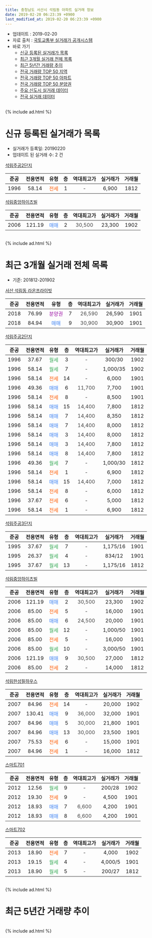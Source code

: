 ```yaml
---
title: 충청남도 서산시 석림동 아파트 실거래 정보
date: 2019-02-20 06:23:39 +0900
last_modified_at: 2019-02-20 06:23:39 +0900
---
```


* 업데이트 : 2019-02-20
* 자료 출처 : [국토교통부 실거래가 공개시스템](http://rt.molit.go.kr)
* 바로 가기
    * [신규 등록된 실거래가 목록](#신규-등록된-실거래가-목록)
    * [최근 3개월 실거래 전체 목록](#최근-3개월-실거래-전체-목록)
    * [최근 5년간 거래량 추이](#최근-5년간-거래량-추이)
    * [전국 거래량 TOP 50 지역](https://inasie.github.io/apt-trade-info/최근-3개월-전국에서-가장-거래가-많이-발생한-지역)
    * [전국 거래량 TOP 50 아파트](https://inasie.github.io/apt-trade-info/최근-3개월-전국에서-가장-거래가-많이-발생한-아파트)
    * [전국 거래량 TOP 50 분양권](https://inasie.github.io/apt-trade-info/최근-3개월-전국에서-가장-거래가-많이-발생한-분양권)
    * [주요 신도시 실거래 데이터](https://inasie.github.io/apt-trade-info/주요-신도시)
    * [전국 실거래 데이터](https://inasie.github.io/apt-trade-info/전국)
<br>
{% include ad.html %}
<br>

# 신규 등록된 실거래가 목록
* 실거래가 등록일: 20190220
* 업데이트 된 실거래 수: 2 건


[석림주공2단지](https://search.naver.com/search.naver?query=%EC%B6%A9%EC%B2%AD%EB%82%A8%EB%8F%84+%EC%84%9C%EC%82%B0%EC%8B%9C+%EC%84%9D%EB%A6%BC%EB%8F%99+%EC%84%9D%EB%A6%BC%EC%A3%BC%EA%B3%B52%EB%8B%A8%EC%A7%80)

|준공|전용면적|유형|층|역대최고가|실거래가|거래월|
|:---:|:---:|:---:|:---:|:---:|:---:|:---:|
|1996|58.14|<span style="color:#ff5a00">전세</span>|1|<span style="color:#444444">-</span>|6,900|1812|

[석림중앙하이츠빌](https://search.naver.com/search.naver?query=%EC%B6%A9%EC%B2%AD%EB%82%A8%EB%8F%84+%EC%84%9C%EC%82%B0%EC%8B%9C+%EC%84%9D%EB%A6%BC%EB%8F%99+%EC%84%9D%EB%A6%BC%EC%A4%91%EC%95%99%ED%95%98%EC%9D%B4%EC%B8%A0%EB%B9%8C)

|준공|전용면적|유형|층|역대최고가|실거래가|거래월|
|:---:|:---:|:---:|:---:|:---:|:---:|:---:|
|2006|121.19|<span style="color:#4285f3">매매</span>|2|<span style="color:#444444">30,500</span>|23,300|1902|


<br>
{% include ad.html %}
<br>

# 최근 3개월 실거래 전체 목록
* 기준: 201812-201902


[서산 석림동 라온프라이빗](https://search.naver.com/search.naver?query=%EC%B6%A9%EC%B2%AD%EB%82%A8%EB%8F%84+%EC%84%9C%EC%82%B0%EC%8B%9C+%EC%84%9D%EB%A6%BC%EB%8F%99+%EC%84%9C%EC%82%B0+%EC%84%9D%EB%A6%BC%EB%8F%99+%EB%9D%BC%EC%98%A8%ED%94%84%EB%9D%BC%EC%9D%B4%EB%B9%97)

|준공|전용면적|유형|층|역대최고가|실거래가|거래월|
|:---:|:---:|:---:|:---:|:---:|:---:|:---:|
|2018|76.99|<span style="color:#9C11A5">분양권</span>|7|<span style="color:#444444">26,590</span>|26,590|1901|
|2018|84.94|<span style="color:#4285f3">매매</span>|9|<span style="color:#444444">30,900</span>|30,900|1901|

[석림주공2단지](https://search.naver.com/search.naver?query=%EC%B6%A9%EC%B2%AD%EB%82%A8%EB%8F%84+%EC%84%9C%EC%82%B0%EC%8B%9C+%EC%84%9D%EB%A6%BC%EB%8F%99+%EC%84%9D%EB%A6%BC%EC%A3%BC%EA%B3%B52%EB%8B%A8%EC%A7%80)

|준공|전용면적|유형|층|역대최고가|실거래가|거래월|
|:---:|:---:|:---:|:---:|:---:|:---:|:---:|
|1996|37.67|<span style="color:#34a853">월세</span>|3|<span style="color:#444444">-</span>|300/30|1902|
|1996|58.14|<span style="color:#34a853">월세</span>|7|<span style="color:#444444">-</span>|1,000/35|1902|
|1996|58.14|<span style="color:#ff5a00">전세</span>|14|<span style="color:#444444">-</span>|6,000|1901|
|1996|49.36|<span style="color:#4285f3">매매</span>|6|<span style="color:#444444">11,700</span>|7,700|1901|
|1996|58.14|<span style="color:#ff5a00">전세</span>|8|<span style="color:#444444">-</span>|8,500|1901|
|1996|58.14|<span style="color:#4285f3">매매</span>|15|<span style="color:#444444">14,400</span>|7,800|1812|
|1996|58.14|<span style="color:#4285f3">매매</span>|7|<span style="color:#444444">14,400</span>|8,350|1812|
|1996|58.14|<span style="color:#4285f3">매매</span>|7|<span style="color:#444444">14,400</span>|8,000|1812|
|1996|58.14|<span style="color:#4285f3">매매</span>|3|<span style="color:#444444">14,400</span>|8,000|1812|
|1996|58.14|<span style="color:#4285f3">매매</span>|3|<span style="color:#444444">14,400</span>|7,800|1812|
|1996|58.14|<span style="color:#4285f3">매매</span>|8|<span style="color:#444444">14,400</span>|7,800|1812|
|1996|49.36|<span style="color:#34a853">월세</span>|7|<span style="color:#444444">-</span>|1,000/30|1812|
|1996|58.14|<span style="color:#ff5a00">전세</span>|1|<span style="color:#444444">-</span>|6,900|1812|
|1996|58.14|<span style="color:#4285f3">매매</span>|15|<span style="color:#444444">14,400</span>|7,000|1812|
|1996|58.14|<span style="color:#ff5a00">전세</span>|8|<span style="color:#444444">-</span>|6,000|1812|
|1996|37.67|<span style="color:#ff5a00">전세</span>|6|<span style="color:#444444">-</span>|5,000|1812|
|1996|58.14|<span style="color:#ff5a00">전세</span>|1|<span style="color:#444444">-</span>|6,900|1812|

[석림주공3단지](https://search.naver.com/search.naver?query=%EC%B6%A9%EC%B2%AD%EB%82%A8%EB%8F%84+%EC%84%9C%EC%82%B0%EC%8B%9C+%EC%84%9D%EB%A6%BC%EB%8F%99+%EC%84%9D%EB%A6%BC%EC%A3%BC%EA%B3%B53%EB%8B%A8%EC%A7%80)

|준공|전용면적|유형|층|역대최고가|실거래가|거래월|
|:---:|:---:|:---:|:---:|:---:|:---:|:---:|
|1995|37.67|<span style="color:#34a853">월세</span>|7|<span style="color:#444444">-</span>|1,175/16|1901|
|1995|26.37|<span style="color:#34a853">월세</span>|4|<span style="color:#444444">-</span>|834/12|1901|
|1995|37.67|<span style="color:#34a853">월세</span>|13|<span style="color:#444444">-</span>|1,175/16|1812|

[석림중앙하이츠빌](https://search.naver.com/search.naver?query=%EC%B6%A9%EC%B2%AD%EB%82%A8%EB%8F%84+%EC%84%9C%EC%82%B0%EC%8B%9C+%EC%84%9D%EB%A6%BC%EB%8F%99+%EC%84%9D%EB%A6%BC%EC%A4%91%EC%95%99%ED%95%98%EC%9D%B4%EC%B8%A0%EB%B9%8C)

|준공|전용면적|유형|층|역대최고가|실거래가|거래월|
|:---:|:---:|:---:|:---:|:---:|:---:|:---:|
|2006|121.19|<span style="color:#4285f3">매매</span>|2|<span style="color:#444444">30,500</span>|23,300|1902|
|2006|85.00|<span style="color:#ff5a00">전세</span>|5|<span style="color:#444444">-</span>|16,000|1901|
|2006|85.00|<span style="color:#4285f3">매매</span>|6|<span style="color:#444444">24,500</span>|20,000|1901|
|2006|85.00|<span style="color:#34a853">월세</span>|12|<span style="color:#444444">-</span>|1,000/50|1901|
|2006|85.00|<span style="color:#ff5a00">전세</span>|5|<span style="color:#444444">-</span>|16,000|1901|
|2006|85.00|<span style="color:#34a853">월세</span>|10|<span style="color:#444444">-</span>|3,000/50|1901|
|2006|121.19|<span style="color:#4285f3">매매</span>|9|<span style="color:#444444">30,500</span>|27,000|1812|
|2006|85.00|<span style="color:#ff5a00">전세</span>|2|<span style="color:#444444">-</span>|14,000|1812|

[석림한성필하우스](https://search.naver.com/search.naver?query=%EC%B6%A9%EC%B2%AD%EB%82%A8%EB%8F%84+%EC%84%9C%EC%82%B0%EC%8B%9C+%EC%84%9D%EB%A6%BC%EB%8F%99+%EC%84%9D%EB%A6%BC%ED%95%9C%EC%84%B1%ED%95%84%ED%95%98%EC%9A%B0%EC%8A%A4)

|준공|전용면적|유형|층|역대최고가|실거래가|거래월|
|:---:|:---:|:---:|:---:|:---:|:---:|:---:|
|2007|84.96|<span style="color:#ff5a00">전세</span>|14|<span style="color:#444444">-</span>|20,000|1902|
|2007|130.41|<span style="color:#4285f3">매매</span>|9|<span style="color:#444444">36,000</span>|32,000|1901|
|2007|84.96|<span style="color:#4285f3">매매</span>|5|<span style="color:#444444">30,000</span>|21,800|1901|
|2007|84.96|<span style="color:#4285f3">매매</span>|13|<span style="color:#444444">30,000</span>|23,500|1901|
|2007|75.53|<span style="color:#ff5a00">전세</span>|6|<span style="color:#444444">-</span>|15,000|1901|
|2007|84.96|<span style="color:#ff5a00">전세</span>|1|<span style="color:#444444">-</span>|16,000|1812|

[스마트701](https://search.naver.com/search.naver?query=%EC%B6%A9%EC%B2%AD%EB%82%A8%EB%8F%84+%EC%84%9C%EC%82%B0%EC%8B%9C+%EC%84%9D%EB%A6%BC%EB%8F%99+%EC%8A%A4%EB%A7%88%ED%8A%B8701)

|준공|전용면적|유형|층|역대최고가|실거래가|거래월|
|:---:|:---:|:---:|:---:|:---:|:---:|:---:|
|2012|12.56|<span style="color:#34a853">월세</span>|9|<span style="color:#444444">-</span>|200/28|1902|
|2012|19.30|<span style="color:#ff5a00">전세</span>|9|<span style="color:#444444">-</span>|4,500|1901|
|2012|18.93|<span style="color:#4285f3">매매</span>|7|<span style="color:#444444">6,600</span>|4,200|1901|
|2012|18.93|<span style="color:#4285f3">매매</span>|8|<span style="color:#444444">6,600</span>|4,200|1901|

[스마트702](https://search.naver.com/search.naver?query=%EC%B6%A9%EC%B2%AD%EB%82%A8%EB%8F%84+%EC%84%9C%EC%82%B0%EC%8B%9C+%EC%84%9D%EB%A6%BC%EB%8F%99+%EC%8A%A4%EB%A7%88%ED%8A%B8702)

|준공|전용면적|유형|층|역대최고가|실거래가|거래월|
|:---:|:---:|:---:|:---:|:---:|:---:|:---:|
|2013|18.90|<span style="color:#ff5a00">전세</span>|7|<span style="color:#444444">-</span>|4,000|1902|
|2013|19.15|<span style="color:#34a853">월세</span>|4|<span style="color:#444444">-</span>|4,000/5|1901|
|2013|18.90|<span style="color:#34a853">월세</span>|5|<span style="color:#444444">-</span>|200/27|1812|


<br>
{% include ad.html %}
<br>

# 최근 5년간 거래량 추이


<div style="width:100%;">
    <canvas id="deal_progress" height="200"></canvas>
</div>

<script>
new Chart(document.getElementById("deal_progress"), {
    type: 'line',
    data: {
        labels: ['201402','201403','201404','201405','201406','201407','201408','201409','201410','201411','201412','201501','201502','201503','201504','201505','201506','201507','201508','201509','201510','201511','201512','201601','201602','201603','201604','201605','201606','201607','201608','201609','201610','201611','201612','201701','201702','201703','201704','201705','201706','201707','201708','201709','201710','201711','201712','201801','201802','201803','201804','201805','201806','201807','201808','201809','201810','201811','201812','201901','201902'],
        datasets: [{
            label: '매매',
            pointRadius: 1,
            data: [39, 23, 21, 33, 19, 22, 19, 26, 17, 16, 22, 18, 19, 26, 20, 13, 15, 15, 16, 33, 22, 23, 7, 17, 21, 15, 8, 16, 16, 22, 18, 15, 8, 5, 12, 7, 7, 9, 11, 7, 4, 5, 8, 15, 4, 7, 9, 26, 35, 29, 28, 27, 25, 18, 9, 12, 7, 6, 8, 9, 1],
            borderColor: "rgba(255, 201, 14, 1)",
            backgroundColor: "rgba(255, 201, 14, 0.5)",
            fill: false,
            lineTension: 0
        },{
            label: '전월세',
            pointRadius: 1,
            data: [14, 8, 9, 6, 8, 5, 5, 6, 9, 7, 6, 9, 7, 12, 8, 2, 7, 9, 7, 7, 7, 6, 12, 9, 12, 7, 1, 7, 4, 13, 4, 3, 15, 5, 11, 6, 12, 8, 8, 11, 13, 9, 11, 7, 7, 6, 12, 7, 7, 16, 9, 12, 18, 18, 18, 14, 18, 12, 9, 11, 5],
            borderColor: "rgba(0, 141, 185, 1)",
            backgroundColor: "rgba(0, 141, 185, 0.5)",
            fill: false,
            lineTension: 0
        }
        ]
    },
    options: {
        responsive: true,
        title: {
            display: false
        },
        tooltips: {
            mode: 'index',
            intersect: false
        },
        hover: {
            mode: 'nearest',
            intersect: true
        },
        scales: {
            xAxes: [{
                display: true,
                scaleLabel: {
                    display: true,
                    labelString: '년/월'
                }
            }],
            yAxes: [{
                display: true,
                ticks: {
                    suggestedMin: 0,
                },
                scaleLabel: {
                    display: true,
                    labelString: '실거래 수'
                }
            }]
        }
    }
});

</script>


<br>
{% include ad.html %}
<br>

